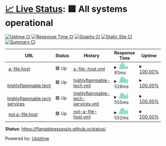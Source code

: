 # [📈 Live Status](https://upptime.github.io/upptime): <!--live status--> **🟩 All systems operational**

[![Uptime CI](https://github.com/flamableassassin/status/workflows/Uptime%20CI/badge.svg)](https://github.com/flamableassassin/status/actions?query=workflow%3A%22Uptime+CI%22)
[![Response Time CI](https://github.com/flamableassassin/status/workflows/Response%20Time%20CI/badge.svg)](https://github.com/flamableassassin/status/actions?query=workflow%3A%22Response+Time+CI%22)
[![Graphs CI](https://github.com/flamableassassin/status/workflows/Graphs%20CI/badge.svg)](https://github.com/flamableassassin/status/actions?query=workflow%3A%22Graphs+CI%22)
[![Static Site CI](https://github.com/flamableassassin/status/workflows/Static%20Site%20CI/badge.svg)](https://github.com/flamableassassin/status/actions?query=workflow%3A%22Static+Site+CI%22)
[![Summary CI](https://github.com/flamableassassin/status/workflows/Summary%20CI/badge.svg)](https://github.com/flamableassassin/status/actions?query=workflow%3A%22Summary+CI%22)



<!--start: status pages-->
<!-- This summary is generated by Upptime (https://github.com/upptime/upptime) -->
<!-- Do not edit this manually, your changes will be overwritten -->
<!-- prettier-ignore -->
| URL | Status | History | Response Time | Uptime |
| --- | ------ | ------- | ------------- | ------ |
| <img alt="" src="https://favicons.githubusercontent.com/a-file.host" height="13"> [a-file.host](https://a-file.host) | 🟩 Up | [a-file-host.yml](https://github.com/flamableassassin/status/commits/HEAD/history/a-file-host.yml) | <details><summary><img alt="Response time graph" src="./graphs/a-file-host/response-time-week.png" height="20"> 93ms</summary><br><a href="https://flamableassassin.github.io/status/history/a-file-host"><img alt="Response time 93" src="https://img.shields.io/endpoint?url=https%3A%2F%2Fraw.githubusercontent.com%2Fflamableassassin%2Fstatus%2FHEAD%2Fapi%2Fa-file-host%2Fresponse-time.json"></a><br><a href="https://flamableassassin.github.io/status/history/a-file-host"><img alt="24-hour response time 93" src="https://img.shields.io/endpoint?url=https%3A%2F%2Fraw.githubusercontent.com%2Fflamableassassin%2Fstatus%2FHEAD%2Fapi%2Fa-file-host%2Fresponse-time-day.json"></a><br><a href="https://flamableassassin.github.io/status/history/a-file-host"><img alt="7-day response time 93" src="https://img.shields.io/endpoint?url=https%3A%2F%2Fraw.githubusercontent.com%2Fflamableassassin%2Fstatus%2FHEAD%2Fapi%2Fa-file-host%2Fresponse-time-week.json"></a><br><a href="https://flamableassassin.github.io/status/history/a-file-host"><img alt="30-day response time 93" src="https://img.shields.io/endpoint?url=https%3A%2F%2Fraw.githubusercontent.com%2Fflamableassassin%2Fstatus%2FHEAD%2Fapi%2Fa-file-host%2Fresponse-time-month.json"></a><br><a href="https://flamableassassin.github.io/status/history/a-file-host"><img alt="1-year response time 93" src="https://img.shields.io/endpoint?url=https%3A%2F%2Fraw.githubusercontent.com%2Fflamableassassin%2Fstatus%2FHEAD%2Fapi%2Fa-file-host%2Fresponse-time-year.json"></a></details> | <details><summary><a href="https://flamableassassin.github.io/status/history/a-file-host">100.00%</a></summary><a href="https://flamableassassin.github.io/status/history/a-file-host"><img alt="All-time uptime 100.00%" src="https://img.shields.io/endpoint?url=https%3A%2F%2Fraw.githubusercontent.com%2Fflamableassassin%2Fstatus%2FHEAD%2Fapi%2Fa-file-host%2Fuptime.json"></a><br><a href="https://flamableassassin.github.io/status/history/a-file-host"><img alt="24-hour uptime 100.00%" src="https://img.shields.io/endpoint?url=https%3A%2F%2Fraw.githubusercontent.com%2Fflamableassassin%2Fstatus%2FHEAD%2Fapi%2Fa-file-host%2Fuptime-day.json"></a><br><a href="https://flamableassassin.github.io/status/history/a-file-host"><img alt="7-day uptime 100.00%" src="https://img.shields.io/endpoint?url=https%3A%2F%2Fraw.githubusercontent.com%2Fflamableassassin%2Fstatus%2FHEAD%2Fapi%2Fa-file-host%2Fuptime-week.json"></a><br><a href="https://flamableassassin.github.io/status/history/a-file-host"><img alt="30-day uptime 100.00%" src="https://img.shields.io/endpoint?url=https%3A%2F%2Fraw.githubusercontent.com%2Fflamableassassin%2Fstatus%2FHEAD%2Fapi%2Fa-file-host%2Fuptime-month.json"></a><br><a href="https://flamableassassin.github.io/status/history/a-file-host"><img alt="1-year uptime 100.00%" src="https://img.shields.io/endpoint?url=https%3A%2F%2Fraw.githubusercontent.com%2Fflamableassassin%2Fstatus%2FHEAD%2Fapi%2Fa-file-host%2Fuptime-year.json"></a></details>
| <img alt="" src="https://favicons.githubusercontent.com/highlyflammable.tech" height="13"> [highlyflammable.tech](http://highlyflammable.tech) | 🟩 Up | [highlyflammable-tech.yml](https://github.com/flamableassassin/status/commits/HEAD/history/highlyflammable-tech.yml) | <details><summary><img alt="Response time graph" src="./graphs/highlyflammable-tech/response-time-week.png" height="20"> 528ms</summary><br><a href="https://flamableassassin.github.io/status/history/highlyflammable-tech"><img alt="Response time 528" src="https://img.shields.io/endpoint?url=https%3A%2F%2Fraw.githubusercontent.com%2Fflamableassassin%2Fstatus%2FHEAD%2Fapi%2Fhighlyflammable-tech%2Fresponse-time.json"></a><br><a href="https://flamableassassin.github.io/status/history/highlyflammable-tech"><img alt="24-hour response time 528" src="https://img.shields.io/endpoint?url=https%3A%2F%2Fraw.githubusercontent.com%2Fflamableassassin%2Fstatus%2FHEAD%2Fapi%2Fhighlyflammable-tech%2Fresponse-time-day.json"></a><br><a href="https://flamableassassin.github.io/status/history/highlyflammable-tech"><img alt="7-day response time 528" src="https://img.shields.io/endpoint?url=https%3A%2F%2Fraw.githubusercontent.com%2Fflamableassassin%2Fstatus%2FHEAD%2Fapi%2Fhighlyflammable-tech%2Fresponse-time-week.json"></a><br><a href="https://flamableassassin.github.io/status/history/highlyflammable-tech"><img alt="30-day response time 528" src="https://img.shields.io/endpoint?url=https%3A%2F%2Fraw.githubusercontent.com%2Fflamableassassin%2Fstatus%2FHEAD%2Fapi%2Fhighlyflammable-tech%2Fresponse-time-month.json"></a><br><a href="https://flamableassassin.github.io/status/history/highlyflammable-tech"><img alt="1-year response time 528" src="https://img.shields.io/endpoint?url=https%3A%2F%2Fraw.githubusercontent.com%2Fflamableassassin%2Fstatus%2FHEAD%2Fapi%2Fhighlyflammable-tech%2Fresponse-time-year.json"></a></details> | <details><summary><a href="https://flamableassassin.github.io/status/history/highlyflammable-tech">100.00%</a></summary><a href="https://flamableassassin.github.io/status/history/highlyflammable-tech"><img alt="All-time uptime 100.00%" src="https://img.shields.io/endpoint?url=https%3A%2F%2Fraw.githubusercontent.com%2Fflamableassassin%2Fstatus%2FHEAD%2Fapi%2Fhighlyflammable-tech%2Fuptime.json"></a><br><a href="https://flamableassassin.github.io/status/history/highlyflammable-tech"><img alt="24-hour uptime 100.00%" src="https://img.shields.io/endpoint?url=https%3A%2F%2Fraw.githubusercontent.com%2Fflamableassassin%2Fstatus%2FHEAD%2Fapi%2Fhighlyflammable-tech%2Fuptime-day.json"></a><br><a href="https://flamableassassin.github.io/status/history/highlyflammable-tech"><img alt="7-day uptime 100.00%" src="https://img.shields.io/endpoint?url=https%3A%2F%2Fraw.githubusercontent.com%2Fflamableassassin%2Fstatus%2FHEAD%2Fapi%2Fhighlyflammable-tech%2Fuptime-week.json"></a><br><a href="https://flamableassassin.github.io/status/history/highlyflammable-tech"><img alt="30-day uptime 100.00%" src="https://img.shields.io/endpoint?url=https%3A%2F%2Fraw.githubusercontent.com%2Fflamableassassin%2Fstatus%2FHEAD%2Fapi%2Fhighlyflammable-tech%2Fuptime-month.json"></a><br><a href="https://flamableassassin.github.io/status/history/highlyflammable-tech"><img alt="1-year uptime 100.00%" src="https://img.shields.io/endpoint?url=https%3A%2F%2Fraw.githubusercontent.com%2Fflamableassassin%2Fstatus%2FHEAD%2Fapi%2Fhighlyflammable-tech%2Fuptime-year.json"></a></details>
| <img alt="" src="https://favicons.githubusercontent.com/s.highlyflammable.tech" height="13"> [highlyflammable.tech services](http://s.highlyflammable.tech) | 🟩 Up | [highlyflammable-tech-services.yml](https://github.com/flamableassassin/status/commits/HEAD/history/highlyflammable-tech-services.yml) | <details><summary><img alt="Response time graph" src="./graphs/highlyflammable-tech-services/response-time-week.png" height="20"> 555ms</summary><br><a href="https://flamableassassin.github.io/status/history/highlyflammable-tech-services"><img alt="Response time 555" src="https://img.shields.io/endpoint?url=https%3A%2F%2Fraw.githubusercontent.com%2Fflamableassassin%2Fstatus%2FHEAD%2Fapi%2Fhighlyflammable-tech-services%2Fresponse-time.json"></a><br><a href="https://flamableassassin.github.io/status/history/highlyflammable-tech-services"><img alt="24-hour response time 555" src="https://img.shields.io/endpoint?url=https%3A%2F%2Fraw.githubusercontent.com%2Fflamableassassin%2Fstatus%2FHEAD%2Fapi%2Fhighlyflammable-tech-services%2Fresponse-time-day.json"></a><br><a href="https://flamableassassin.github.io/status/history/highlyflammable-tech-services"><img alt="7-day response time 555" src="https://img.shields.io/endpoint?url=https%3A%2F%2Fraw.githubusercontent.com%2Fflamableassassin%2Fstatus%2FHEAD%2Fapi%2Fhighlyflammable-tech-services%2Fresponse-time-week.json"></a><br><a href="https://flamableassassin.github.io/status/history/highlyflammable-tech-services"><img alt="30-day response time 555" src="https://img.shields.io/endpoint?url=https%3A%2F%2Fraw.githubusercontent.com%2Fflamableassassin%2Fstatus%2FHEAD%2Fapi%2Fhighlyflammable-tech-services%2Fresponse-time-month.json"></a><br><a href="https://flamableassassin.github.io/status/history/highlyflammable-tech-services"><img alt="1-year response time 555" src="https://img.shields.io/endpoint?url=https%3A%2F%2Fraw.githubusercontent.com%2Fflamableassassin%2Fstatus%2FHEAD%2Fapi%2Fhighlyflammable-tech-services%2Fresponse-time-year.json"></a></details> | <details><summary><a href="https://flamableassassin.github.io/status/history/highlyflammable-tech-services">100.00%</a></summary><a href="https://flamableassassin.github.io/status/history/highlyflammable-tech-services"><img alt="All-time uptime 100.00%" src="https://img.shields.io/endpoint?url=https%3A%2F%2Fraw.githubusercontent.com%2Fflamableassassin%2Fstatus%2FHEAD%2Fapi%2Fhighlyflammable-tech-services%2Fuptime.json"></a><br><a href="https://flamableassassin.github.io/status/history/highlyflammable-tech-services"><img alt="24-hour uptime 100.00%" src="https://img.shields.io/endpoint?url=https%3A%2F%2Fraw.githubusercontent.com%2Fflamableassassin%2Fstatus%2FHEAD%2Fapi%2Fhighlyflammable-tech-services%2Fuptime-day.json"></a><br><a href="https://flamableassassin.github.io/status/history/highlyflammable-tech-services"><img alt="7-day uptime 100.00%" src="https://img.shields.io/endpoint?url=https%3A%2F%2Fraw.githubusercontent.com%2Fflamableassassin%2Fstatus%2FHEAD%2Fapi%2Fhighlyflammable-tech-services%2Fuptime-week.json"></a><br><a href="https://flamableassassin.github.io/status/history/highlyflammable-tech-services"><img alt="30-day uptime 100.00%" src="https://img.shields.io/endpoint?url=https%3A%2F%2Fraw.githubusercontent.com%2Fflamableassassin%2Fstatus%2FHEAD%2Fapi%2Fhighlyflammable-tech-services%2Fuptime-month.json"></a><br><a href="https://flamableassassin.github.io/status/history/highlyflammable-tech-services"><img alt="1-year uptime 100.00%" src="https://img.shields.io/endpoint?url=https%3A%2F%2Fraw.githubusercontent.com%2Fflamableassassin%2Fstatus%2FHEAD%2Fapi%2Fhighlyflammable-tech-services%2Fuptime-year.json"></a></details>
| <img alt="" src="https://favicons.githubusercontent.com/not.a-file.host" height="13"> [not.a-file.host](https://not.a-file.host) | 🟩 Up | [not-a-file-host.yml](https://github.com/flamableassassin/status/commits/HEAD/history/not-a-file-host.yml) | <details><summary><img alt="Response time graph" src="./graphs/not-a-file-host/response-time-week.png" height="20"> 552ms</summary><br><a href="https://flamableassassin.github.io/status/history/not-a-file-host"><img alt="Response time 552" src="https://img.shields.io/endpoint?url=https%3A%2F%2Fraw.githubusercontent.com%2Fflamableassassin%2Fstatus%2FHEAD%2Fapi%2Fnot-a-file-host%2Fresponse-time.json"></a><br><a href="https://flamableassassin.github.io/status/history/not-a-file-host"><img alt="24-hour response time 552" src="https://img.shields.io/endpoint?url=https%3A%2F%2Fraw.githubusercontent.com%2Fflamableassassin%2Fstatus%2FHEAD%2Fapi%2Fnot-a-file-host%2Fresponse-time-day.json"></a><br><a href="https://flamableassassin.github.io/status/history/not-a-file-host"><img alt="7-day response time 552" src="https://img.shields.io/endpoint?url=https%3A%2F%2Fraw.githubusercontent.com%2Fflamableassassin%2Fstatus%2FHEAD%2Fapi%2Fnot-a-file-host%2Fresponse-time-week.json"></a><br><a href="https://flamableassassin.github.io/status/history/not-a-file-host"><img alt="30-day response time 552" src="https://img.shields.io/endpoint?url=https%3A%2F%2Fraw.githubusercontent.com%2Fflamableassassin%2Fstatus%2FHEAD%2Fapi%2Fnot-a-file-host%2Fresponse-time-month.json"></a><br><a href="https://flamableassassin.github.io/status/history/not-a-file-host"><img alt="1-year response time 552" src="https://img.shields.io/endpoint?url=https%3A%2F%2Fraw.githubusercontent.com%2Fflamableassassin%2Fstatus%2FHEAD%2Fapi%2Fnot-a-file-host%2Fresponse-time-year.json"></a></details> | <details><summary><a href="https://flamableassassin.github.io/status/history/not-a-file-host">100.00%</a></summary><a href="https://flamableassassin.github.io/status/history/not-a-file-host"><img alt="All-time uptime 100.00%" src="https://img.shields.io/endpoint?url=https%3A%2F%2Fraw.githubusercontent.com%2Fflamableassassin%2Fstatus%2FHEAD%2Fapi%2Fnot-a-file-host%2Fuptime.json"></a><br><a href="https://flamableassassin.github.io/status/history/not-a-file-host"><img alt="24-hour uptime 100.00%" src="https://img.shields.io/endpoint?url=https%3A%2F%2Fraw.githubusercontent.com%2Fflamableassassin%2Fstatus%2FHEAD%2Fapi%2Fnot-a-file-host%2Fuptime-day.json"></a><br><a href="https://flamableassassin.github.io/status/history/not-a-file-host"><img alt="7-day uptime 100.00%" src="https://img.shields.io/endpoint?url=https%3A%2F%2Fraw.githubusercontent.com%2Fflamableassassin%2Fstatus%2FHEAD%2Fapi%2Fnot-a-file-host%2Fuptime-week.json"></a><br><a href="https://flamableassassin.github.io/status/history/not-a-file-host"><img alt="30-day uptime 100.00%" src="https://img.shields.io/endpoint?url=https%3A%2F%2Fraw.githubusercontent.com%2Fflamableassassin%2Fstatus%2FHEAD%2Fapi%2Fnot-a-file-host%2Fuptime-month.json"></a><br><a href="https://flamableassassin.github.io/status/history/not-a-file-host"><img alt="1-year uptime 100.00%" src="https://img.shields.io/endpoint?url=https%3A%2F%2Fraw.githubusercontent.com%2Fflamableassassin%2Fstatus%2FHEAD%2Fapi%2Fnot-a-file-host%2Fuptime-year.json"></a></details>

<!--end: status pages-->

**Status:** https://flamableassassin.github.io/status/

Powered by: [Upptime](https://github.com/upptime/upptime)
